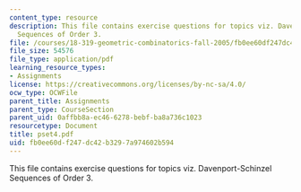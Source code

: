 ```yaml
---
content_type: resource
description: This file contains exercise questions for topics viz. Davenport-Schinzel
  Sequences of Order 3.
file: /courses/18-319-geometric-combinatorics-fall-2005/fb0ee60df247dc42b3297a974602b594_pset4.pdf
file_size: 54576
file_type: application/pdf
learning_resource_types:
- Assignments
license: https://creativecommons.org/licenses/by-nc-sa/4.0/
ocw_type: OCWFile
parent_title: Assignments
parent_type: CourseSection
parent_uid: 0affbb8a-ec46-6278-bebf-ba8a736c1023
resourcetype: Document
title: pset4.pdf
uid: fb0ee60d-f247-dc42-b329-7a974602b594
---
```

This file contains exercise questions for topics viz. Davenport-Schinzel Sequences of Order 3.